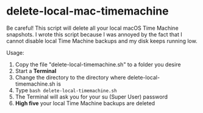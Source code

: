 # delete-local-mac-timemachine
Be careful! This script will delete all your local macOS Time Machine snapshots. I wrote this script because I was annoyed by the fact that I cannot disable local Time Machine backups and my disk keeps running low.  

Usage:  
1. Copy the file "delete-local-timemachine.sh" to a folder you desire
2. Start a **Terminal**
3. Change the directory to the directory where delete-local-timemachine.sh is
4. Type ```bash delete-local-timemachine.sh```
5. The Terminal will ask you for your su (Super User) password
6. **High five** your local Time Machine backups are deleted

